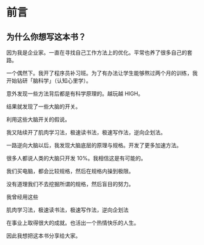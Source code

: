 # 前言

## 为什么你想写这本书？

因为我是企业家。一直在寻找自己工作方法上的优化。平常也养了很多自己的套路。

一个偶然下。我开了程序员补习班。为了有办法让学生能够熬过两个月的训练，我开始钻研「脑科学」（认知心里学）。

意外发现一些方法背后都是有科学原理的。越玩越 HIGH。

结果就发现了一些大脑的开关。

利用这些大脑开关的假说。

我又陆续开了肌肉学习法，极速读书法，极速写作法，逆向企划法。

一路逆向大脑以后，我发现大脑底层的原理与规格。开发了更多加速方法。

很多人都说人类的大脑只开发 10%。我相信这是有可能的。

我们买电脑，都会比较规格，然后在规格内操到极限。

没有道理我们不去挖掘所谓的规格，然后盲目的努力。

我曾经用这些

肌肉学习法，极速读书法，极速写作法，逆向企划法

在事业上取得很大的成就。也活出一个热情快乐的人生。

因此我想把这本书分享给大家。
